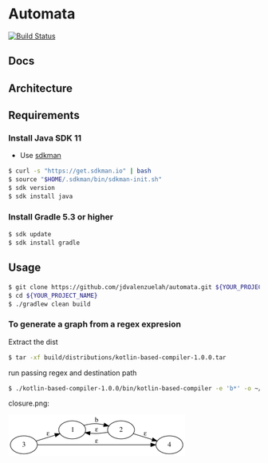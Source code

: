 # Automata

[![Build Status](https://travis-ci.com/jdvalenzuelah/automata.svg?branch=master)](https://travis-ci.com/jdvalenzuelah/automata)

## Docs

## Architecture

## Requirements
### Install Java SDK 11
- Use [sdkman](http://sdkman.io/)
```sh
$ curl -s "https://get.sdkman.io" | bash
$ source "$HOME/.sdkman/bin/sdkman-init.sh"
$ sdk version
$ sdk install java
```

### Install Gradle 5.3 or higher
```sh
$ sdk update
$ sdk install gradle
```

## Usage
```sh
$ git clone https://github.com/jdvalenzuelah/automata.git ${YOUR_PROJECT_NAME}
$ cd ${YOUR_PROJECT_NAME}
$ ./gradlew clean build
```

### To generate a graph from a regex expresion
Extract the dist
```sh
$ tar -xf build/distributions/kotlin-based-compiler-1.0.0.tar
```
run passing regex and destination path
```sh
$ ./kotlin-based-compiler-1.0.0/bin/kotlin-based-compiler -e 'b*' -o ~/Desktop/closure.png
```

closure.png:

![closure graph](./.examples/closure.png)


